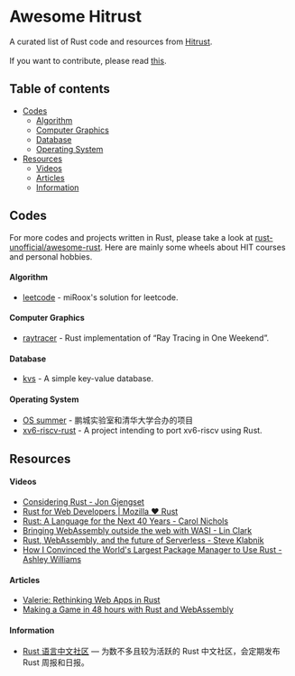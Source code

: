 # Awesome Hitrust

A curated list of Rust code and resources from [Hitrust](https://github.com/h1trust/about).  
<br>
If you want to contribute, please read [this](https://github.com/h1trust/awesome-hit-rust/blob/master/CONTRIBUTING.md).

## Table of contents

- [Codes](https://github.com/h1trust/awesome-hit-rust#codes)
  - [Algorithm](https://github.com/h1trust/awesome-hit-rust#algorithm)
  - [Computer Graphics](https://github.com/h1trust/awesome-hit-rust#computer-graphics)
  - [Database](https://github.com/h1trust/awesome-hit-rust#database)
  - [Operating System](https://github.com/h1trust/awesome-hit-rust#operating-system)
- [Resources](https://github.com/h1trust/awesome-hit-rust#resources)
  - [Videos](https://github.com/h1trust/awesome-hit-rust#videos)
  - [Articles](https://github.com/h1trust/awesome-hit-rust#articles)
  - [Information](https://github.com/h1trust/awesome-hit-rust#information)

## Codes

For more codes and projects written in Rust, please take a look at [rust-unofficial/awesome-rust](https://github.com/rust-unofficial/awesome-rust). Here are mainly some wheels about HIT courses and personal hobbies.

#### Algorithm

- [leetcode](https://github.com/miRoox/Leetcode) - miRoox's solution for leetcode.

#### Computer Graphics

- [raytracer](https://github.com/raptazure/raytracer) - Rust implementation of “Ray Tracing in One Weekend”.

#### Database

- [kvs](https://github.com/raptazure/kvs) - A simple key-value database.

#### Operating System

- [OS summer](https://github.com/Lincyaw/Rust_os_summer) - 鹏城实验室和清华大学合办的项目
- [xv6-riscv-rust](https://github.com/Jaic1/xv6-riscv-rust) - A project intending to port xv6-riscv using Rust.

## Resources

#### Videos

- [Considering Rust - Jon Gjengset](https://youtu.be/DnT-LUQgc7s)
- [Rust for Web Developers | Mozilla ♥ Rust](https://www.youtube.com/watch?v=FfoXFnzZbBM)
- [Rust: A Language for the Next 40 Years - Carol Nichols](https://youtu.be/A3AdN7U24iU)
- [Bringing WebAssembly outside the web with WASI - Lin Clark](https://www.youtube.com/watch?v=fh9WXPu0hw8)
- [Rust, WebAssembly, and the future of Serverless - Steve Klabnik](https://youtu.be/CMB6AlE1QuI)
- [How I Convinced the World's Largest Package Manager to Use Rust - Ashley Williams](https://youtu.be/GCsxYAxw3JQ)

#### Articles

- [Valerie: Rethinking Web Apps in Rust](https://dev.to/emmanuelantony2000/valerie-rethinking-web-apps-in-rust-4cl3)
- [Making a Game in 48 hours with Rust and WebAssembly](https://ianjk.com/rust-gamejam/)

#### Information

- [Rust 语言中文社区](https://rustcc.cn/) — 为数不多且较为活跃的 Rust 中文社区，会定期发布 Rust 周报和日报。

